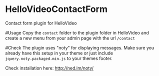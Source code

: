 # HelloVideoContactForm
Contact form plugin for HelloVideo

#Usage
Copy the `contact` folder to the plugin folder in HelloVideo and create a new menu from your admin page with the url `/contact`

#Check
The plugin uses "noty" for displaying messages. Make sure you already have this setup in your theme or just include `jquery.noty.packaged.min.js` to your themes footer.

Check installation here: http://ned.im/noty/


